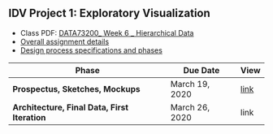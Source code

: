 ## IDV Project 1: Exploratory Visualization

- Class PDF: [DATA73200_ Week 6 _ Hierarchical Data](https://data73200fry.commons.gc.cuny.edu/files/2020/03/DATA73200_-Week-6-_-Hierarchical-Data.pdf)
- [Overall assignment details](https://data73200fry.commons.gc.cuny.edu/project-1-exploratory-visualization/)
- [Design process specifications and phases](https://data73200fry.commons.gc.cuny.edu/design-process-specifications/)

Phase | Due Date | View
--- | --- | ---
**Prospectus, Sketches, Mockups** | March 19, 2020 | [link](prospectus-sketches)
**Architecture, Final Data, First Iteration** |  March 26, 2020 | link
